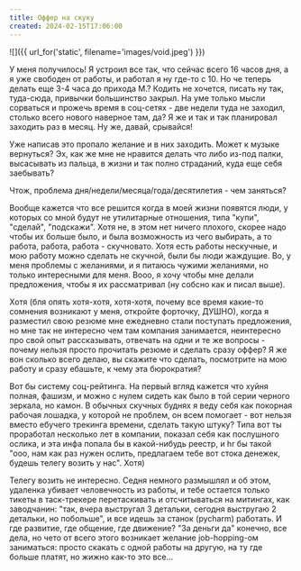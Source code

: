 ```yaml
---
title: Оффер на скуку
created: 2024-02-15T17:06:00
---
```


![]({{ url_for('static', filename='images/void.jpeg')  }})

У меня получилось! Я устроил все так, что сейчас всего 16 часов дня, а я уже свободен от работы, и работал я ну где-то с 10. Но че теперь делать еще 3-4 часа до прихода М.? Кодить не хочется, писать ну так, туда-сюда, привычки большинство закрыл. На уме только мысли сорваться и прожечь время в соц-сетях - две недели туда не заходил, столько всего нового наверное там, да? Я же и так и так планировал заходить раз в месяц. Ну же, давай, срывайся!

Уже написав это пропало желание и в них заходить. Может к музыке вернуться? Эх, как же мне не нравится делать что либо из-под палки, высасывать из пальца, в жизни и так полно страданий, куда еще себя заебывать? 

Чтож, проблема дня/недели/месяца/года/десятилетия - чем заняться?  

Вообще кажется что все решится когда в моей жизни появятся люди, у которых со мной будут не утилитарные отношения, типа "купи", "сделай", "подскажи". Хотя не, в этом нет ничего плохого, скорее надо чтобы их больше было, и была возможность из чего выбирать, а то работа, работа, работа - скучновато. Хотя есть работы нескучные, и мою работу можно сделать не скучной, были бы люди жаждущие. Во, у меня проблемы с желаниями, и я питаюсь чужими желаниями, но только интересными для меня. Вооо, я хочу чтобы мне делали предложения, чтобы я их рассматривал (ну собсно как и писал выше). 

Хотя (бля опять хотя-хотя, хотя-хотя, почему все время какие-то сомнения возникают у меня, откройте форточку, ДУШНО), когда я разместил свою резюме мне ежедневно стали поступать предложения, но мне так не интересно чем там компания занимается, неинтересно про свой опыт рассказывать, отвечать на одни и те же вопросы - почему нельзя просто прочитать резюме и сделать сразу оффер? Я же вон сколько всего делаю, вы скажите что сделать, посмотрите на мою работу и сразу ебашьте, к чему эта бюрократия? 

Вот бы систему соц-рейтинга. На первый вгляд кажется что хуйня полная, фашизм, и можно с нулем сидеть как было в той серии черного зеркала, но камон. В обычных скучных буднях я веду себя как покорная рабочая лошадка, у которой не проблем, он всем помогает - вот нельзя вместо ебучего трекинга времени, сделать такую штуку? Типа вот ты проработал несколько лет в компании, показал себя как послушного ослика, и эта инфа попала бы в какой-нибудь реестр, и hr бы такой "ооо, нам как раз нужен ослить, предлагаем тебе вот стока денежек, будешь телегу возить у нас". Хотя)

Телегу возить не интересно. Седня немного размышлял и об этом, удаленка убивает человечность из работы, и тебе остается только тикеты в таск-трекере перетаскивать и отсчитываться на митингах, как заводчанин: "так, вчера выстругал 3 детальки, сегодня выстругаю 2 детальки, но побольше", и все идешь за станок (pycharm) работать. И где развитие, где общение, где движение? "За деньги да" конечно, все дела, но чето от всего этого возникает желание job-hopping-ом заниматься: просто скакать с одной работы на другую, на ту где больше платят, но жижно как-то это все...

